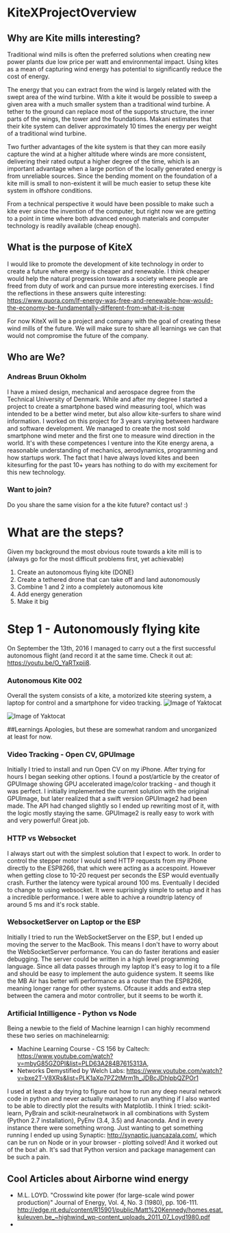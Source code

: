 # KiteXProjectOverview
## Why are Kite mills interesting?
Traditional wind mills is often the preferred solutions when creating new power plants due low price per watt and environmental impact. Using kites as a mean of capturing wind energy has potential to significantly reduce the cost of energy.

The energy that you can extract from the wind is largely related with the swept area of the wind turbine. With a kite it would be possible to sweep a given area with a much smaller system than a traditional wind turbine. A tether to the ground can replace most of the supports structure, the inner parts of the wings, the tower and the foundations. Makani estimates that their kite system can deliver approximately 10 times the energy per weight of a traditional wind turbine.

Two further advantages of the kite system is that they can more easily capture the wind at a higher altitude where winds are more consistent, delivering their rated output a higher degree of the time, which is an important advantage when a large portion of the locally generated energy is from unreliable sources. Since the bending moment on the foundation of a kite mill is small to non-existent it will be much easier to setup these kite system in offshore conditions.

From a technical perspective it would have been possible to make such a kite ever since the invention of the computer, but right now we are getting to a point in time where both advanced enough materials and computer technology is readily available (cheap enough).

## What is the purpose of KiteX
I would like to promote the development of kite technology in order to create a future where energy is cheaper and renewable. I think cheaper would help the natural progression towards a society where people are freed from duty of work and can pursue more interesting exercises. I find the reflections in these answers quite interesting: https://www.quora.com/If-energy-was-free-and-renewable-how-would-the-economy-be-fundamentally-different-from-what-it-is-now

For now KiteX will be a project and company with the goal of creating these wind mills of the future. We will make sure to share all learnings we can that would not compromise the future of the company.


## Who are We?

### Andreas Bruun Okholm
I have a mixed design, mechanical and aerospace degree from the Technical University of Denmark. While and after my degree I started a project to create a smartphone based wind measuring tool, which was intended to be a better wind meter, but also allow kite-surfers to share wind information. I worked on this project for 3 years varying between hardware and software development. We managed to create the most sold smartphone wind meter and the first one to measure wind direction in the world. It's with these competences I venture into the Kite energy arena, a reasonable understanding of mechanics, aerodynamics, programming and how startups work. The fact that I have always loved kites and been kitesurfing for the past 10+ years has nothing to do with my excitement for this new technology.

### Want to join?
Do you share the same vision for a the kite future? contact us! :)

# What are the steps?
Given my background the most obvious route towards a kite mill is to (always go for the most difficult problems first, yet achievable)
1. Create an autonomous flying kite (DONE)
2. Create a tethered drone that can take off and land autonomously
3. Combine 1 and 2 into a completely autonomous kite
4. Add energy generation
5. Make it big



# Step 1 - Autonomously flying kite
On September the 13th, 2016 I managed to carry out a the first successful autonomous flight (and record it at the same time. Check it out at: https://youtu.be/O_YaRTxpii8.

### Autonomous Kite 002
Overall the system consists of a kite, a motorized kite steering system, a laptop for control and a smartphone for video tracking.
![Image of Yaktocat](https://aokholm.github.com/images/yaktocat.png)

![Image of Yaktocat](https://aokholm.github.com/images/yaktocat.png)







##Learnings
Apologies, but these are somewhat random and unorganized at least for now.

### Video Tracking - Open CV, GPUImage
Initially I tried to install and run Open CV on my iPhone. After trying for hours I began seeking other options. I found a post/article by the creator of GPUImage showing GPU accelerated image/color tracking - and though it was perfect. I initially implemented the current solution with the original GPUImage, but later realized that a swift version GPUImage2 had been made.
The API had changed slightly so I ended up rewriting most of it, with the logic mostly staying the same. GPUImage2 is really easy to work with and very powerful! Great job.

### HTTP vs Websocket
I always start out with the simplest solution that I expect to work.
In order to control the stepper motor I would send HTTP requests from my iPhone directly to the ESP8266, that which were acting as a accespoint.
However when getting close to 10-20 request per seconds the ESP would eventually crash. Further the latency were typical around 100 ms.
Eventually I decided to change to using websocket. It were suprisingly simple to setup and it has a incredible performance.
I were able to achive a roundtrip latency of around 5 ms and it's rock stable.


### WebsocketServer on Laptop or the ESP
Initially I tried to run the WebSocketServer on the ESP, but I ended up moving the server to the MacBook.
This means I don't have to worry about the WebSocketServer performance. You can do faster iterations and easier debugging.
The server could be written in a high level programming language.
Since all data passes through my laptop it's easy to log it to a file and should be easy to implement the auto guidence system.
It seems like the MB Air has better wifi performance as a router than the ESP8266, meaning longer range for other systems.
Ofcause it adds and extra step between the camera and motor controller, but it seems to be worth it.

### Artificial Intilligence - Python vs Node
Being a newbie to the field of Machine learnign I can highly recommend these two series on machinelearnig:
- Machine Learning Course - CS 156 by Caltech: https://www.youtube.com/watch?v=mbyG85GZ0PI&list=PLD63A284B7615313A,
- Networks Demystified by Welch Labs: https://www.youtube.com/watch?v=bxe2T-V8XRs&list=PLK1aXp7PZ2tMrm1h_JDBcJDhIpbQZPOr1

I used at least a day trying to figure out how to run any deep neural network code in python and never actually managed to run anything if I also wanted to be able to directly plot the results with Matplotlib. I think I tried: scikit-learn, PyBrain and scikit-neuralnetwork in all combinations with System (Python 2.7 installation), PyEnv (3.4, 3.5) and Anaconda. And in every instance there were something wrong. Just wanting to get something running I ended up using Synaptic:  http://synaptic.juancazala.com/, which can be run on Node or in your browser - plotting solved! And it worked out of the box! ah. It's sad that Python version and package management can be such a pain.


## Cool Articles about Airborne wind energy
* M.L. LOYD.  "Crosswind kite power (for large-scale wind power production)" Journal of Energy, Vol. 4, No. 3 (1980), pp. 106-111.
http://edge.rit.edu/content/R15901/public/Matt%20Kennedy/homes.esat.kuleuven.be_~highwind_wp-content_uploads_2011_07_Loyd1980.pdf
*

